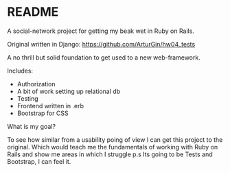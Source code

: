 # README

A social-network project for getting my beak wet in Ruby on Rails.

Original written in Django: 
https://github.com/ArturGin/hw04_tests

A no thrill but solid foundation to get used to a new web-framework.

Includes:

- Authorization
- A bit of work setting up relational db
- Testing
- Frontend written in .erb
- Bootstrap for CSS


What is my goal?

To see how similar from a usability poing of view I can get this project to the original.
Which would teach me the fundamentals of working with Ruby on Rails and show me areas in which I struggle
p.s Its going to be Tests and Bootstrap, I can feel it. 

